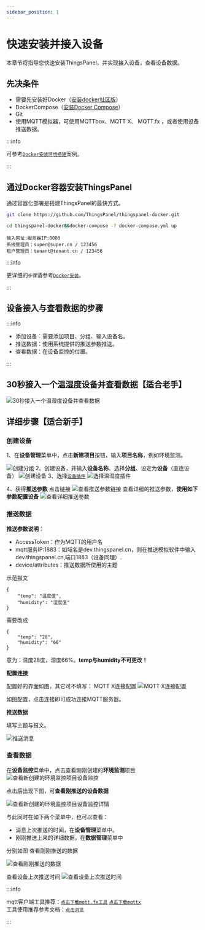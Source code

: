 ```yaml
---
sidebar_position: 1
---
```


# 快速安装并接入设备


本章节将指导您快速安装ThingsPanel，并实现接入设备，查看设备数据。
## 先决条件
* 需要先安装好Docker（[安装docker社区版](https://docs.docker.com/engine/installation/)）
* DockerCompose（[安装Docker Compose](https://docs.docker.com/compose/install/)）
* Git
* 使用MQTT模拟器，可使用MQTTbox、MQTT X、 MQTT.fx ，或者使用设备推送数据。

:::info

可参考[`Docker安装环境搭建`](./system-installation/docker_installation)案例。

:::

## 通过Docker容器安装ThingsPanel

通过容器化部署是搭建ThingsPanel的最快方式。

```bash title="第一步、获取docker-compose源码:" showLineNumbers
git clone https://github.com/ThingsPanel/thingspanel-docker.git
```

```bash title="第二步、进入目录并启动服务:" showLineNumbers
cd thingspanel-docker&&docker-compose -f docker-compose.yml up
```

```text title="第三步、登录:" showLineNumbers
输入网址:服务器IP:8080
系统管理员：super@super.cn / 123456
租户管理员：tenant@tenant.cn / 123456
```

:::info

更详细的`步骤`请参考[`Docker安装`](./system-installation/docker_installation)。

:::

## 设备接入与查看数据的步骤
:::info

- 添加设备：需要添加项目、分组、输入设备名。
- 推送数据：使用系统提供的推送参数推送。
- 查看数据：在设备监控的位置。 

:::
## 30秒接入一个温湿度设备并查看数据【适合老手】

![30秒接入一个温湿度设备并查看数据](./30s.gif)

## 详细步骤【适合新手】

### 创建设备

1、在**设备管理**菜单中，点击**新建项目**按钮，输入**项目名称**，例如环境监测。

![创建分组](./creategroup.png)
2、创建设备，并输入**设备名称**、选择**分组**、设定为**设备**（直连设备）
![创建设备](./createdevice.png)
3、选择[`设备插件`](../overview.md)
![选择温湿度插件](./selectplugin.png)

4、获得**推送参数**
点击链接
![查看推送参数链接](./gopushparameter.png)
查看详细的推送参数，**使用如下参数配置设备**
![查看详细推送参数](./pushparameter.png)

### 推送数据

**推送参数说明**：
- AccessToken：作为MQTT的用户名
- mqtt服务IP:1883：如域名是dev.thingspanel.cn，则在推送模拟软件中输入dev.thingspanel.cn,端口1883（设备同理）.
- device/attributes：推送数据所使用的主题
  
示范报文
```
{
    "temp": "温度值",
    "humidity": "湿度值"
}
```
需要改成
```
{
    "temp": "28",
    "humidity": "66"
}
```
意为：温度28度，湿度66%。**temp与humidity不可更改！**

**配置连接**

配置好的界面如图，其它可不填写：
MQTT X连接配置
![MQTT X连接配置](./mqttconnect.png)

如图配置，点击连接即可成功连接MQTT服务器。

**推送数据**

填写主题与报文。

![推送消息](./pushmessage.png)

### 查看数据

在**设备监控**菜单中，点击查看刚刚创建的**环境监测**项目
![查看新创建的环境监控项目设备监控](./gomonitor.png)

点击后出现下图，可**查看刚推送的设备数据**

![查看新创建的环境监控项目设备监控详情](./devicemonitor.png)

与此同时在如下两个菜单中，也可以查看：
- 消息上次推送的时间，在**设备管理**菜单中。
- 刚刚推送上来的详细数据，在**数据管理**菜单中

分别如图
查看刚刚推送的数据

![查看刚刚推送的数据](./datalog.png)

查看设备上次推送时间
![查看设备上次推送时间](./lastpush.png)


  

:::info

mqtt客户端工具推荐：[`点击下载mqtt.fx工具`](https://file.bemfa.com/hw/zip/mqtt/mqttfx1.7.1_windows_64.exe)  [`点击下载mqttx`](https://mqttx.app/)  
工具使用推荐参考文档：[`点击浏览`](https://cloud.tencent.com/developer/article/1662831)

:::



